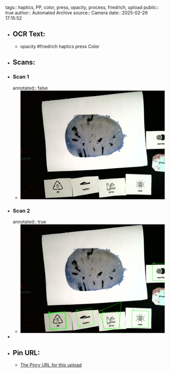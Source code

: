 tags:: haptics, PP, color, press, opacity, process, friedrich, upload
public:: true
author:: Automated Archive
source:: Camera
date:: 2025-02-26 17:15:52

- ## OCR Text:
	- opacity
	  #friedrich
	  haptics
	  press
	  Color
- ## Scans:
- ### Scan 1
  annotated:: false
	- ![./assets/scans/2025-02-26T17-15-52-0489.jpg](./assets/scans/2025-02-26T17-15-52-0489.jpg)
- ### Scan 2
  annotated:: true
	- ![./assets/scans/2025-02-26T17-15-52-0779.jpg](./assets/scans/2025-02-26T17-15-52-0779.jpg)
-
- ## Pin URL:
	- [The Pinry URL for this upload](https://pinry.petau.net/pins/127/)
